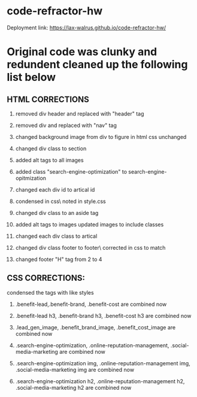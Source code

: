 # code-refractor-hw


Deployment link: https://lax-walrus.github.io/code-refractor-hw/




# Original code was clunky and redundent cleaned up the following list below 

## HTML CORRECTIONS

1. removed div header and replaced with "header" tag

2. removed div and replaced with "nav" tag

3. changed background image from div to figure in html css unchanged

4. changed div class to section

5. added alt tags to all images

6. added class "search-engine-optimization" to search-engine-opitmization

7. changed each div id to artical id

8. condensed in css\ noted in style.css  

9. changed div class to an aside tag

10. added alt tags to images updated images to include classes

11. changed each div class to artical

12. changed div class footer to footer\ corrected in css to match

13. changed footer "H" tag from 2 to 4

## CSS CORRECTIONS:

condensed the tags with like styles

1. .benefit-lead,.benefit-brand, .benefit-cost  are combined now

2. .benefit-lead h3, .benefit-brand h3, .benefit-cost h3 are combined now

3. .lead_gen_image, .benefit_brand_image, .benefit_cost_image are combined now

4. .search-engine-optimization, .online-reputation-management, .social-media-marketing  are combined now

5. .search-engine-optimization img, .online-reputation-management img, .social-media-marketing img are combined now

6. .search-engine-optimization h2, .online-reputation-management h2, .social-media-marketing h2  are combined now
